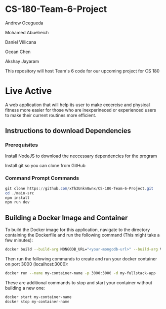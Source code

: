 # CS-180-Team-6-Project
Andrew Ocegueda

Mohamed Abuelreich

Daniel Villicana

Ocean Chen

Akshay Jayaram

This repository will host Team's 6 code for our upcoming project for CS 180

# Live Active

A web application that will help its user to make excercise and physical fitness more easier for those who are inexperineced or experienced users to make their current routines more efficient. 

## Instructions to download Dependencies

### Prerequisites
Install NodeJS to download the neccessary dependencies for the program

Install git so you can clone from GitHub

### Command Prompt Commands

```Powershell
git clone https://github.com/xTh3Unkn0wnx/CS-180-Team-6-Project.git 
cd ./main-src
npm install
npm run dev
```

## Building a Docker Image and Container

To build the Docker image for this application, navigate to the directory containing the Dockerfile and run the following command (This might take a few minutes): 

```bash
docker build --build-arg MONGODB_URL="<your-mongodb-url>" --build-arg VITE_RECIPE_KEY=<your-api-key> --build-arg VITE_RAPID_API_KEY=<your-api-key> -t my-fullstack-app .
```

Then run the following commands to create and run your docker container on port 3000 (localhost:3000):

```bash 
docker run --name my-container-name -p 3000:3000 -d my-fullstack-app
```


These are additional commands to stop and start your container without building a new one:

```bash
docker start my-container-name 
docker stop my-container-name
```